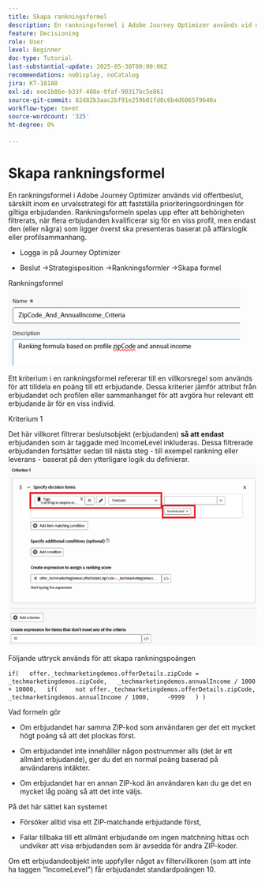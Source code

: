 ```yaml
---
title: Skapa rankningsformel
description: En rankningsformel i Adobe Journey Optimizer används vid offertbeslut, särskilt inom en urvalsstrategi för att fastställa prioriteringsordningen för giltiga erbjudanden.
feature: Decisioning
role: User
level: Beginner
doc-type: Tutorial
last-substantial-update: 2025-05-30T00:00:00Z
recommendations: noDisplay, noCatalog
jira: KT-18188
exl-id: eee1b86e-b33f-408e-9faf-90317bc5e861
source-git-commit: 82d82b3aac2bf91e259b01fd8c6b4d6065f9640a
workflow-type: tm+mt
source-wordcount: '325'
ht-degree: 0%

---
```


# Skapa rankningsformel

En rankningsformel i Adobe Journey Optimizer används vid offertbeslut, särskilt inom en urvalsstrategi för att fastställa prioriteringsordningen för giltiga erbjudanden. Rankningsformeln spelas upp efter att behörigheten filtrerats, när flera erbjudanden kvalificerar sig för en viss profil, men endast den (eller några) som ligger överst ska presenteras baserat på affärslogik eller profilsammanhang.

* Logga in på Journey Optimizer

* Beslut ->Strategisposition ->Rankningsformler ->Skapa formel

Rankningsformel
![name_description](assets/formuala-ranking.png)

Ett kriterium i en rankningsformel refererar till en villkorsregel som används för att tilldela en poäng till ett erbjudande. Dessa kriterier jämför attribut från erbjudandet och profilen eller sammanhanget för att avgöra hur relevant ett erbjudande är för en viss individ.



Kriterium 1

Det här villkoret filtrerar beslutsobjekt (erbjudanden) **så att endast** erbjudanden som är taggade med IncomeLevel inkluderas.
Dessa filtrerade erbjudanden fortsätter sedan till nästa steg - till exempel rankning eller leverans - baserat på den ytterligare logik du definierar.
![condition_one](assets/income-related-formula.png)


Följande uttryck används för att skapa rankningspoängen

```pql
if(   offer._techmarketingdemos.offerDetails.zipCode = _techmarketingdemos.zipCode,   _techmarketingdemos.annualIncome / 1000 + 10000,   if(     not offer._techmarketingdemos.offerDetails.zipCode,     _techmarketingdemos.annualIncome / 1000,     -9999   ) )
```

Vad formeln gör

* Om erbjudandet har samma ZIP-kod som användaren ger det ett mycket högt poäng så att det plockas först.

* Om erbjudandet inte innehåller någon postnummer alls (det är ett allmänt erbjudande), ger du det en normal poäng baserad på användarens intäkter.

* Om erbjudandet har en annan ZIP-kod än användaren kan du ge det en mycket låg poäng så att det inte väljs.

På det här sättet kan systemet

* Försöker alltid visa ett ZIP-matchande erbjudande först,

* Fallar tillbaka till ett allmänt erbjudande om ingen matchning hittas och undviker att visa erbjudanden som är avsedda för andra ZIP-koder.


Om ett erbjudandeobjekt inte uppfyller något av filtervillkoren (som att inte ha taggen &quot;IncomeLevel&quot;) får erbjudandet standardpoängen 10.




